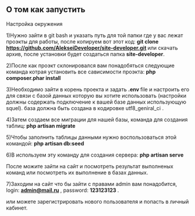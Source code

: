 ## О том как запустить

Настройка окружения

1)Нужно зайти в git bash и указать путь для той папки где у вас лежат проэкты для работы, после копируем вот этот
код: <strong>    git clone https://github.com/AlekseiDeveloper/site-developer.git </strong> или скачать архив, после установки будет создаться папка <b>site-developer</b>.

2)После как проэкт склонировался вам понадобяться следующие команда
котрая установить все сависимости проэкта: <b>php composer.phar install</b>

3)Необходимо зайти в корень проекта и
 задать <strong> .env </strong> file и настроить его для связи с базой данных которую вы хотите использовать (настройки должны содержать подключение к вашей базе данных использующую squel). база должна быть создана в кодировке utf8_geniral_ci .
 
4)Затем создаем все миграции для нашей базы, команда для создания таблиц: <b> php artisan migrate </b> 

5)Чтобы заполнить таблицы данными нужно воспользоваться этой командой: <b> php artisan db:seed </b>

6)B используем эту команду для создания сервера: <b>php artisan serve</b>

После можите зайти на сайт и посмотреть результат выполненых команд или посмотреть их выполнение в базах данных.

7)Заходим на сайт что бы зайти с правами admin вам понадобится, login: <b> admin@mail.ru </b> , password: <b> 123123123 </b>.

 или можете зарегистрировать нового пользователя и попасть в личный кабинет.
 

